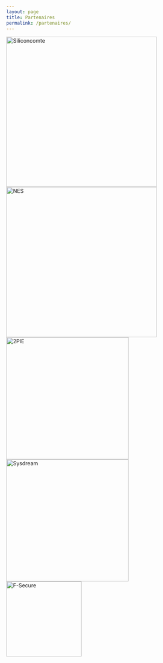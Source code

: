 ```yaml
---
layout: page
title: Partenaires
permalink: /partenaires/
---
```


<a target="_blank" href="https://siliconcomte.fr"><img style="width:400px;" src="../assets/partenaires/logo-sc-transparent.png" alt="Siliconcomte"></a><br>
<a target="_blank" href="https://www.nes.fr/fr"><img style="width:400px;" src="../assets/partenaires/logo-NES.png" alt="NES"></a><br>
<a target="_blank" href="http://www.2pie.fr"><img style="width:325px;" src="../assets/partenaires/logo-2PIE.png" alt="2PIE"></a><br>
<a target="_blank" href="https://www.sysdream.com"><img style="width:325px;" src="../assets/partenaires/logo-sysdream.jpg" alt="Sysdream"></a><br>
<a target="_blank" href="https://www.f-secure.com"><img style="width:200px;" src="../assets/partenaires/logo-fsecure.jpg" alt="F-Secure"></a><br>